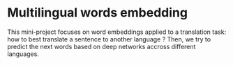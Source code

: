 # Multilingual words embedding

This mini-project focuses on word embeddings applied to a translation task: how to best translate a sentence to another language ? Then, we try to predict the next words based on deep networks accross different languages.
